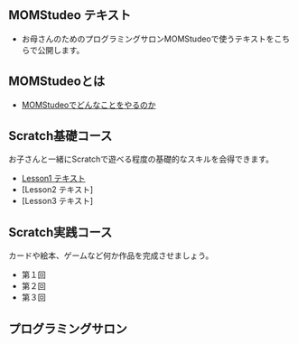 ## MOMStudeo テキスト

* お母さんのためのプログラミングサロンMOMStudeoで使うテキストをこちらで公開します。

## MOMStudeoとは
 * [MOMStudeoでどんなことをやるのか](pdf/MomStudeo_Intro.pdf)
## Scratch基礎コース
お子さんと一緒にScratchで遊べる程度の基礎的なスキルを会得できます。
 * [Lesson1 テキスト](pdf/MomStudeo_Lesson1.pdf)
 * [Lesson2 テキスト]
 * [Lesson3 テキスト]

## Scratch実践コース
カードや絵本、ゲームなど何か作品を完成させましょう。
 * 第１回
 * 第２回
 * 第３回

## プログラミングサロン
